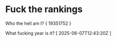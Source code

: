 # Fuck the rankings

Who the hell am I?
{ 19351752 }

What fucking year is it?
[ 2025-06-07T12:43:20Z ]
